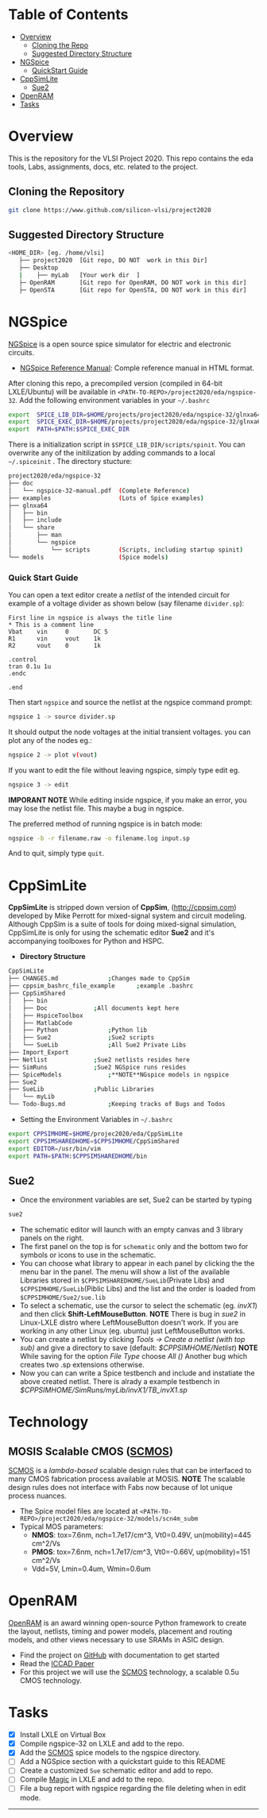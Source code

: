 # Table of Contents 
- [Overview](#Overview)
    - [Cloning the Repo](#Cloning-the-Repository)
    - [Suggested Directory Structure](#Suggested-Directory-Structure)
- [NGSpice](#NGSpice)
    - [QuickStart Guide](#Quick-Start-Guide)
- [CppSimLite](#CppSimLite)
    - [Sue2](#Sue2)
- [OpenRAM](#OpenRAM)
- [Tasks](#Tasks)

# Overview

This is the repository for the VLSI Project 2020. This repo contains the eda tools, Labs, assignments, docs, etc. related to the project.

## Cloning the Repository
```bash
git clone https://www.github.com/silicon-vlsi/project2020
```
## Suggested Directory Structure
```bash
<HOME_DIR> [eg. /home/vlsi]
   ├── project2020	[Git repo, DO NOT  work in this Dir]
   ├── Desktop
   |    ├── myLab	[Your work dir	]
   ├─ OpenRAM		[Git repo for OpenRAM, DO NOT work in this dir]
   ├─ OpenSTA		[Git repo for OpenSTA, DO NOT work in this dir]
```

# NGSpice
[NGSpice] is a open source spice simulator for electric and electronic circuits. 
- [NGSpice Reference Manual][NGSpiceMan]: Comple reference manual in HTML format.

After cloning this repo, a precompiled version (compiled in 64-bit LXLE/Ubuntu) will be available in `<PATH-TO-REPO>/project2020/eda/ngspice-32`. Add the following environment variables in your `~/.bashrc`
```bash
export  SPICE_LIB_DIR=$HOME/projects/project2020/eda/ngspice-32/glnxa64/share/ngspice
export  SPICE_EXEC_DIR=$HOME/projects/project2020/eda/ngspice-32/glnxa64/bin
export  PATH=$PATH:$SPICE_EXEC_DIR
```
There is a initialization script in `$SPICE_LIB_DIR/scripts/spinit`. You can overwrite any of the initilization by adding commands to a local `~/.spiceinit` .
The directory stucture:
```bash
project2020/eda/ngspice-32
├── doc
│   └── ngspice-32-manual.pdf  (Complete Reference)
├── examples                   (Lots of Spice examples)
├── glnxa64
│   ├── bin
│   ├── include
│   └── share
│       ├── man
│       └── ngspice
│           └── scripts        (Scripts, including startup spinit)
└── models                     (Spice models)
```

### Quick Start Guide
You can open a text editor create a *netlist* of the intended circuit for example of a voltage divider as shown below (say filename `divider.sp`):
```spice
First line in ngspice is always the title line
* This is a comment line
Vbat    vin     0       DC 5
R1      vin     vout    1k
R2      vout    0       1k

.control
tran 0.1u 1u
.endc

.end
```
Then start `ngspice` and source the netlist at the ngspice command prompt:
```bash
ngspice 1 -> source divider.sp
```
It should output the node voltages at the initial transient voltages. you can plot any of the nodes eg.:
```bash
ngspice 2 -> plot v(vout)
```
If you want to edit the file without leaving ngspice, simply type edit eg.
```bash
ngspice 3 -> edit
```
**IMPORANT NOTE** While editing inside ngspice, if you make an error, you may lose the netlist file. This maybe a bug in ngspice.

The preferred method of running ngspice is in batch mode:
```bash
ngspice -b -r filename.raw -o filename.log input.sp
```

And to quit, simply type `quit`.

# CppSimLite
**CppSimLite** is stripped down version of **CppSim**, (http://cppsim.com) developed by Mike Perrott for mixed-signal system and circuit modeling. Although CppSim is a suite of tools for doing mixed-signal simulation, CppSimLite is only for using the schematic editor **Sue2** and it's accompanying toolboxes for Python and HSPC.

- **Directory Structure**
```bash
CppSimLite
├── CHANGES.md				;Changes made to CppSim
├── cppsim_bashrc_file_example		;example .bashrc 
├── CppSimShared
│   ├── bin
│   ├── Doc				;All documents kept here
│   ├── HspiceToolbox
│   ├── MatlabCode
│   ├── Python				;Python lib
│   ├── Sue2				;Sue2 scripts
│   └── SueLib				;All Sue2 Private Libs
├── Import_Export
├── Netlist				;Sue2 netlists resides here
├── SimRuns				;Sue2 NGSpice runs resides
├── SpiceModels				;**NOTE**NGspice models in ngspice
├── Sue2
├── SueLib				;Public Libraries
│   └── myLib
└── Todo-Bugs.md			;Keeping tracks of Bugs and Todos
```

- Setting the Environment Variables in `~/.bashrc`

```bash
export CPPSIMHOME=$HOME/projec2020/eda/CppSimLite
export CPPSIMSHAREDHOME=$CPPSIMHOME/CppSimShared
export EDITOR=/usr/bin/vim
export PATH=$PATH:$CPPSIMSHAREDHOME/bin
```
## Sue2
- Once the environment variables are set, Sue2 can be started by typing
```bash
sue2
```
- The schematic editor will launch with an empty canvas and 3 library panels on the right.
- The first panel on the top is for `schematic` only and the bottom two for symbols or icons to use in the schematic.
- You can choose what library to appear in each panel by clicking the the menu bar in the panel. The menu will show a list of the available Libraries stored in `$CPPSIMSHAREDHOME/SueLib`(Private Libs) and `$CPPSIMHOME/SueLib`(Piblic Libs) and the list and the order is loaded from `$CPPSIMHOME/Sue2/sue.lib`
- To select a schematic, use the cursor to select the schematic (eg. *invX1*) and then click **Shift-LeftMouseButton**. **NOTE** There is bug in *sue2* in Linux-LXLE distro where LeftMouseButton doesn't work. If you are working in any other Linux (eg. ubuntu) just LeftMouseButton works.
- You can create a netlist by clicking *Tools -> Create a netlist (with top sub)* and give a directory to save (default: *$CPPSIMHOME/Netlist*) **NOTE** While saving for the option *File Type* choose *All ()* Another bug which creates two .sp extensions otherwise.
- Now you can can write a Spice testbench and include and instatiate the above created netlist. There is alrady a example testbench in *$CPPSIMHOME/SimRuns/myLib/invX1/TB_invX1.sp*


# Technology
## MOSIS Scalable CMOS ([SCMOS])
[SCMOS] is a *lambda-based* scalable design rules that can be interfaced to many CMOS fabrication process available at MOSIS. **NOTE** The scalable design rules does not interface with Fabs now because of lot unique process nuances.

- The Spice model files are located at `<PATH-TO-REPO>/project2020/eda/ngspice-32/models/scn4m_subm`
- Typical MOS parameters:
  - **NMOS**: tox=7.6nm, nch=1.7e17/cm^3, Vt0=0.49V, un(mobility)=445 cm^2/Vs
  - **PMOS**: tox=7.6nm, nch=1.7e17/cm^3, Vt0=-0.66V, up(mobility)=151 cm^2/Vs
  - Vdd=5V, Lmin=0.4um, Wmin=0.6um

# OpenRAM
[OpenRAM] is an award winning open-source Python framework to create the layout, netlists, timing and power models, placement and routing models, and other views necessary to use SRAMs in ASIC design.

- Find the project on [GitHub][OpenRAMgit] with documentation to get started
- Read the [ICCAD Paper][openRAMpaper]
- For this project we will use the [SCMOS] technology, a scalable 0.5u CMOS technology.

# Tasks
- [x] Install LXLE on Virtual Box
- [x] Compile ngspice-32 on LXLE and add to the repo.
- [x] Add the [SCMOS] spice models to the ngspice directory.
- [ ] Add a NGSpice section with a quickstart guide to this README
- [ ] Create a customized `Sue` schematic editor and add to repo.
- [ ] Compile [Magic] in LXLE and add to the repo.
- [ ] File a bug report with ngspice regarding the file deleting when in edit mode.

* * *

[OpenRAM]:              https://openram.soe.ucsc.edu/
[OpenRAMgit]:           https://github.com/VLSIDA/OpenRAM 
[OpenRAMpaper]:         https://ieeexplore.ieee.org/document/7827670/
[SCMOS]:                https://www.mosis.com/files/scmos/scmos.pdf
[NGSpice]:              http://ngspice.sourceforge.net
[NGSpiceMan]:           http://ngspice.sourceforge.net/docs/ngspice-html-manual/manual.xhtml
[Magic]:                http://opencircuitdesign.com/magic/
